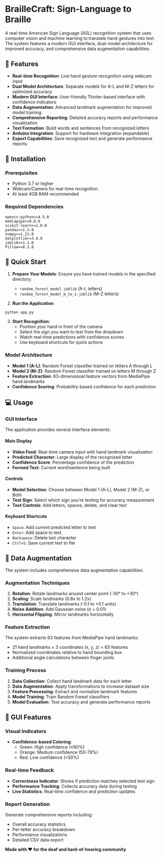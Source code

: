 # BrailleCraft: Sign-Language to Braille 
A real-time American Sign Language (ASL) recognition system that uses computer vision and machine learning to translate hand gestures into text. The system features a modern GUI interface, dual-model architecture for improved accuracy, and comprehensive data augmentation capabilities.

## 🌟 Features

- **Real-time Recognition**: Live hand gesture recognition using webcam input
- **Dual Model Architecture**: Separate models for A-L and M-Z letters for optimized accuracy
- **Modern GUI Interface**: User-friendly Tkinter-based interface with confidence indicators
- **Data Augmentation**: Advanced landmark augmentation for improved model training
- **Comprehensive Reporting**: Detailed accuracy reports and performance visualization
- **Text Formation**: Build words and sentences from recognized letters
- **Arduino Integration**: Support for hardware integration (expandable)
- **Export Capabilities**: Save recognized text and generate performance reports


## 🚀 Installation

### Prerequisites

- Python 3.7 or higher
- Webcam/Camera for real-time recognition
- At least 4GB RAM recommended


### Required Dependencies

```
opencv-python>=4.5.0
mediapipe>=0.8.0
scikit-learn>=1.0.0
pandas>=1.3.0
numpy>=1.21.0
matplotlib>=3.4.0
joblib>=1.1.0
Pillow>=8.3.0
```

## 🎯 Quick Start

1. **Prepare Your Models**: Ensure you have trained models in the specified directory:
   - `random_forest_model.joblib` (A-L letters)
   - `random_forest_model_m_to_z.joblib` (M-Z letters)

2. **Run the Application**:
```bash
python app.py
```

3. **Start Recognition**:
   - Position your hand in front of the camera
   - Select the sign you want to test from the dropdown
   - Watch real-time predictions with confidence scores
   - Use keyboard shortcuts for quick actions

### Model Architecture

- **Model 1 (A-L)**: Random Forest classifier trained on letters A through L
- **Model 2 (M-Z)**: Random Forest classifier trained on letters M through Z
- **Feature Extraction**: 63-dimensional feature vectors from MediaPipe hand landmarks
- **Confidence Scoring**: Probability-based confidence for each prediction

## 💻 Usage

### GUI Interface

The application provides several interface elements:

#### Main Display
- **Video Feed**: Real-time camera input with hand landmark visualization
- **Predicted Character**: Large display of the recognized letter
- **Confidence Score**: Percentage confidence of the prediction
- **Formed Text**: Current word/sentence being built

#### Controls
- **Model Selection**: Choose between Model 1 (A-L), Model 2 (M-Z), or Both
- **Test Sign**: Select which sign you're testing for accuracy measurement
- **Text Controls**: Add letters, spaces, delete, and clear text

#### Keyboard Shortcuts
- `Space`: Add current predicted letter to text
- `Enter`: Add space to text
- `Backspace`: Delete last character
- `Ctrl+S`: Save current text to file


## 🔄 Data Augmentation

The system includes comprehensive data augmentation capabilities:

### Augmentation Techniques

1. **Rotation**: Rotate landmarks around center point (-30° to +30°)
2. **Scaling**: Scale landmarks (0.8x to 1.2x)
3. **Translation**: Translate landmarks (-0.1 to +0.1 units)
4. **Noise Addition**: Add Gaussian noise (σ = 0.01)
5. **Horizontal Flipping**: Mirror landmarks horizontally


### Feature Extraction

The system extracts 63 features from MediaPipe hand landmarks:
- 21 hand landmarks × 3 coordinates (x, y, z) = 63 features
- Normalized coordinates relative to hand bounding box
- Additional angle calculations between finger joints

### Training Process

1. **Data Collection**: Collect hand landmark data for each letter
2. **Data Augmentation**: Apply transformations to increase dataset size
3. **Feature Processing**: Extract and normalize landmark features
4. **Model Training**: Train Random Forest classifiers
5. **Model Evaluation**: Test accuracy and generate performance reports

## 🎨 GUI Features

### Visual Indicators

- **Confidence-based Coloring**:
  - Green: High confidence (≥80%)
  - Orange: Medium confidence (50-79%)
  - Red: Low confidence (<50%)

### Real-time Feedback

- **Correctness Indicator**: Shows if prediction matches selected test sign
- **Performance Tracking**: Collects accuracy data during testing
- **Live Statistics**: Real-time confidence and prediction updates

### Report Generation

Generate comprehensive reports including:
- Overall accuracy statistics
- Per-letter accuracy breakdown
- Performance visualizations
- Detailed CSV data export


**Made with ❤️ for the deaf and hard-of-hearing community**
